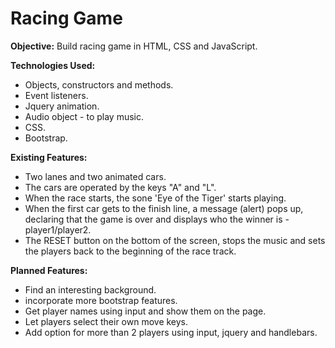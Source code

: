 # Racing Game

**Objective:** Build racing game in HTML, CSS and JavaScript.

**Technologies Used:**

* Objects, constructors and methods.
* Event listeners.
* Jquery animation.
* Audio object - to play music.
* CSS.
* Bootstrap.

**Existing Features:**

* Two lanes and two animated cars.
* The cars are operated by the keys "A" and "L".
* When the race starts, the sone 'Eye of the Tiger' starts playing.
* When the first car gets to the finish line, a message (alert) pops up, declaring that the game is over and displays who the winner
  is - player1/player2.
* The RESET button on the bottom of the screen, stops the music and sets the players back to the beginning of the race track.

**Planned Features:**

* Find an interesting background.
* incorporate more bootstrap features.
* Get player names using input and show them on the page.
* Let players select their own move keys.
* Add option for more than 2 players using input, jquery and handlebars.
